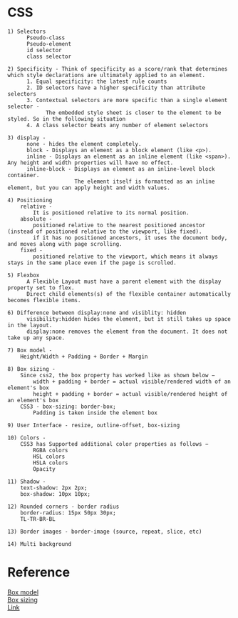 # CSS

	1) Selectors
		  Pseudo-class
		  Pseudo-element
		  id selector
		  class selector

	2) Specificity - Think of specificity as a score/rank that determines which style declarations are ultimately applied to an element.
		  1. Equal specificity: the latest rule counts
		  2. ID selectors have a higher specificity than attribute selectors
		  3. Contextual selectors are more specific than a single element selector - 
		  		The embedded style sheet is closer to the element to be styled. So in the following situation
		  4. A class selector beats any number of element selectors

	3) display -
		  none - hides the element completely.
		  block - Displays an element as a block element (like <p>).
		  inline - Displays an element as an inline element (like <span>). Any height and width properties will have no effect.
		  inline-block - Displays an element as an inline-level block container.
		  				 The element itself is formatted as an inline element, but you can apply height and width values.

	4) Positioning
		relative -
			It is positioned relative to its normal position.
		absolute -
			positioned relative to the nearest positioned ancestor (instead of positioned relative to the viewport, like fixed).
			if it has no positioned ancestors, it uses the document body, and moves along with page scrolling.
		fixed -
			positioned relative to the viewport, which means it always stays in the same place even if the page is scrolled.

	5) Flexbox
		  A Flexible Layout must have a parent element with the display property set to flex.
		  Direct child elements(s) of the flexible container automatically becomes flexible items.

	6) Difference between display:none and visiblity: hidden
		  visibility:hidden hides the element, but it still takes up space in the layout.
		  display:none removes the element from the document. It does not take up any space.

	7) Box model -
		Height/Width + Padding + Border + Margin

	8) Box sizing -
		Since css2, the box property has worked like as shown below −
			width + padding + border = actual visible/rendered width of an element's box
			height + padding + border = actual visible/rendered height of an element's box
		CSS3 - box-sizing: border-box;
			Padding is taken inside the element box

	9) User Interface - resize, outline-offset, box-sizing

	10) Colors -
		CSS3 has Supported additional color properties as follows −
			RGBA colors
			HSL colors
			HSLA colors
			Opacity

	11) Shadow -
		text-shadow: 2px 2px;
		box-shadow: 10px 10px;

	12) Rounded corners - border radius
		border-radius: 15px 50px 30px;
		TL-TR-BR-BL

	13) Border images - border-image (source, repeat, slice, etc)

	14) Multi background


# Reference

[Box model](https://en.wikipedia.org/wiki/CSS_box_model) <br>
[Box sizing](https://www.tutorialspoint.com/css/css3_box_sizing.htm) <br>
[Link](https://www.softwaretestinghelp.com/css-interview-questions/amp/)